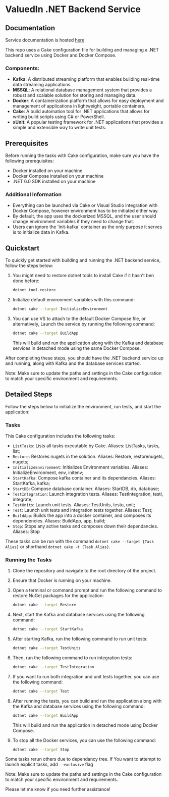 # ValuedIn .NET Backend Service

## Documentation

Service documentation is hosted [here](https://github.com/Coolest-KU-students/ValuedIn-Documentation)

This repo uses a Cake configuration file for building and managing a .NET backend service using Docker and Docker Compose.

### Components:
- **Kafka**: A distributed streaming platform that enables building real-time data streaming applications.
- **MSSQL**: A relational database management system that provides a robust and scalable solution for storing and managing data.
- **Docker**: A containerization platform that allows for easy deployment and management of applications in lightweight, portable containers.
- **Cake**: A build automation tool for .NET applications that allows for writing build scripts using C# or PowerShell.
- **xUnit**: A popular testing framework for .NET applications that provides a simple and extensible way to write unit tests.


## Prerequisites

Before running the tasks with Cake configuration, make sure you have the following prerequisites:

- Docker installed on your machine
- Docker Compose installed on your machine
- .NET 6.0 SDK installed on your machine

### Additional Information

- Everything can be launched via Cake or Visual Studio integration with Docker Compose, however environment has to be initiated either way.
- By default, the app uses the dockerized MSSQL, and the user should change environment variables if they need to change that.
- Users can ignore the 'init-kafka' container as the only purpose it serves is to initialize data in Kafka.


## Quickstart

To quickly get started with building and running the .NET backend service, follow the steps below:

1. You might need to restore dotnet tools to install Cake if it hasn't ben done before:
    ```sh
    dotnet tool restore
    ```

2. Initialize default environment variables with this command:

    ```sh
    dotnet cake --target InitializeEnvironment
    ```

3. You can use VS to attach to the default Docker Compose file, or alternatively, Launch the service by running the following command:

    ```sh
    dotnet cake --target BuildApp
    ```

    This will build and run the application along with the Kafka and database services in detached mode using the same Docker Compose.


After completing these steps, you should have the .NET backend service up and running, along with Kafka and the database services started.

Note: Make sure to update the paths and settings in the Cake configuration to match your specific environment and requirements.

## Detailed Steps

Follow the steps below to initialize the environment, run tests, and start the application:

### Tasks

This Cake configuration includes the following tasks:

- `ListTasks`: Lists all tasks executable by Cake. Aliases: ListTasks, tasks, list;
- `Restore`: Restores nugets in the solution. Aliases: Restore, restorenugets, nugets;
- `InitializeEnvironment`: Initializes Environment variables. Aliases: InitializeEnvironment, env, initenv;
- `StartKafka`: Compose kafka container and its dependancies. Aliases: StartKafka, kafka;
- `StartDB`: Compose database container. Aliases: StartDB, db, database;
- `TestIntegration`: Launch integration tests. Aliases: TestIntegration, testi, integrate;
- `TestUnits`: Launch unit tests. Aliases: TestUnits, testu, unit;
- `Test`: Launch unit tests and integration tests together. Aliases: Test;
- `BuildApp`: Builds the app into a docker container, and composes its dependencies. Aliases: BuildApp, app, build;
- `Stop`: Stops any active tasks and composes down their dependancies. Aliases: Stop

These tasks can be run with the command ```dotnet cake --target {Task Alias}``` or shorthand ```dotnet cake -t {Task Alias}```. 

### Running the Tasks

1. Clone the repository and navigate to the root directory of the project.

2. Ensure that Docker is running on your machine.

3. Open a terminal or command prompt and run the following command to restore NuGet packages for the application:

    ```sh
    dotnet cake --target Restore
    ```

4. Next, start the Kafka and database services using the following command:

    ```sh
    dotnet cake --target StartKafka
    ```

5. After starting Kafka, run the following command to run unit tests:

    ```sh
    dotnet cake --target TestUnits
    ```

6. Then, run the following command to run integration tests:

    ```sh
    dotnet cake --target TestIntegration
    ```

7. If you want to run both integration and unit tests together, you can use the following command:

    ```sh
    dotnet cake --target Test
    ```

8. After running the tests, you can build and run the application along with the Kafka and database services using the following command:

    ```sh
    dotnet cake --target BuildApp
    ```

    This will build and run the application in detached mode using Docker Compose.

9. To stop all the Docker services, you can use the following command:

    ```sh
    dotnet cake --target Stop
    ```

Some tasks rerun others due to dependancy tree. If You want to attempt to launch explicit tasks, add ```--exclusive``` flag

Note: Make sure to update the paths and settings in the Cake configuration to match your specific environment and requirements.

Please let me know if you need further assistance!